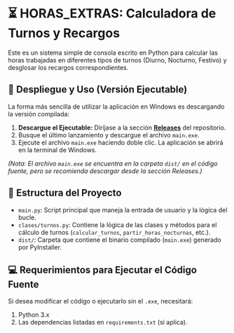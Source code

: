 # ⏳ HORAS_EXTRAS: Calculadora de Turnos y Recargos

Este es un sistema simple de consola escrito en Python para calcular las horas trabajadas en diferentes tipos de turnos (Diurno, Nocturno, Festivo) y desglosar los recargos correspondientes.

## 🚀 Despliegue y Uso (Versión Ejecutable)

La forma más sencilla de utilizar la aplicación en Windows es descargando la versión compilada:

1.  **Descargue el Ejecutable:** Diríjase a la sección [**Releases**](LINK_A_TU_RELEASES) del repositorio.
2.  Busque el último lanzamiento y descargue el archivo `main.exe`.
3.  Ejecute el archivo `main.exe` haciendo doble clic. La aplicación se abrirá en la terminal de Windows.

*(Nota: El archivo `main.exe` se encuentra en la carpeta `dist/` en el código fuente, pero se recomienda descargar desde la sección Releases.)*

## 🐍 Estructura del Proyecto

* `main.py`: Script principal que maneja la entrada de usuario y la lógica del bucle.
* `clases/turnos.py`: Contiene la lógica de las clases y métodos para el cálculo de turnos (`calcular_turnos`, `partir_horas_nocturnas`, etc.).
* `dist/`: Carpeta que contiene el binario compilado (`main.exe`) generado por PyInstaller.

## 💻 Requerimientos para Ejecutar el Código Fuente

Si desea modificar el código o ejecutarlo sin el `.exe`, necesitará:
1. Python 3.x
2. Las dependencias listadas en `requirements.txt` (si aplica).
